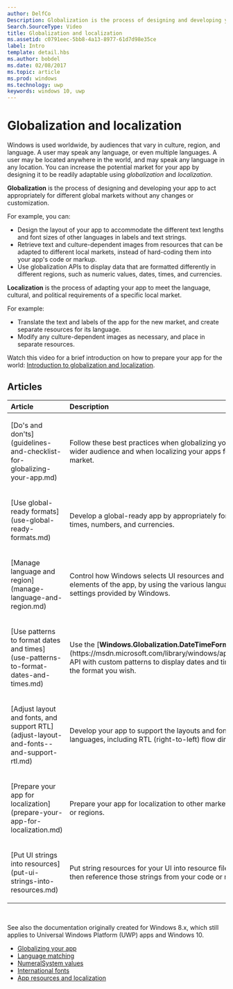 ---author: DelfCoDescription: Globalization is the process of designing and developing your app to act appropriately for different global markets without any changes or customization.Search.SourceType: Videotitle: Globalization and localizationms.assetid: c0791eec-5bb8-4a13-8977-61d7d98e35celabel: Introtemplate: detail.hbsms.author: bobdelms.date: 02/08/2017ms.topic: articlems.prod: windowsms.technology: uwpkeywords: windows 10, uwp---# Globalization and localization<link rel="stylesheet" href="https://az835927.vo.msecnd.net/sites/uwp/Resources/css/custom.css">Windows is used worldwide, by audiences that vary in culture, region, and language. A user may speak any language, or even multiple languages. A user may be located anywhere in the world, and may speak any language in any location. You can increase the potential market for your app by designing it to be readily adaptable using *globalization* and *localization*.**Globalization** is the process of designing and developing your app to act appropriately for different global markets without any changes or customization.For example, you can:-   Design the layout of your app to accommodate the different text lengths and font sizes of other languages in labels and text strings.-   Retrieve text and culture-dependent images from resources that can be adapted to different local markets, instead of hard-coding them into your app's code or markup.-   Use globalization APIs to display data that are formatted differently in different regions, such as numeric values, dates, times, and currencies.**Localization** is the process of adapting your app to meet the language, cultural, and political requirements of a specific local market.For example:-   Translate the text and labels of the app for the new market, and create separate resources for its language.-   Modify any culture-dependent images as necessary, and place in separate resources.Watch this video for a brief introduction on how to prepare your app for the world: [Introduction to globalization and localization](https://channel9.msdn.com/Blogs/One-Dev-Minute/Introduction-to-globalization-and-localization).## Articles<table><colgroup><col width="50%" /><col width="50%" /></colgroup><thead><tr class="header"><th align="left">Article</th><th align="left">Description</th></tr></thead><tbody><tr class="odd"><td align="left"><p>[Do's and don'ts](guidelines-and-checklist-for-globalizing-your-app.md)</p></td><td align="left"><p>Follow these best practices when globalizing your apps for a wider audience and when localizing your apps for a specific market.</p></td></tr><tr class="odd"><td align="left"><p>[Use global-ready formats](use-global-ready-formats.md)</p></td><td align="left"><p>Develop a global-ready app by appropriately formatting dates, times, numbers, and currencies.</p></td></tr><tr class="even"><td align="left"><p>[Manage language and region](manage-language-and-region.md)</p></td><td align="left"><p>Control how Windows selects UI resources and formats the UI elements of the app, by using the various language and region settings provided by Windows.</p></td></tr><tr class="odd"><td align="left"><p>[Use patterns to format dates and times](use-patterns-to-format-dates-and-times.md)</p></td><td align="left"><p>Use the [<strong>Windows.Globalization.DateTimeFormatting</strong>](https://msdn.microsoft.com/library/windows/apps/br206859) API with custom patterns to display dates and times in exactly the format you wish.</p></td></tr><tr class="even"><td align="left"><p>[Adjust layout and fonts, and support RTL](adjust-layout-and-fonts--and-support-rtl.md)</p></td><td align="left"><p>Develop your app to support the layouts and fonts of multiple languages, including RTL (right-to-left) flow direction.</p></td></tr><tr class="odd"><td align="left"><p>[Prepare your app for localization](prepare-your-app-for-localization.md)</p></td><td align="left"><p>Prepare your app for localization to other markets, languages, or regions.</p></td></tr><tr class="even"><td align="left"><p>[Put UI strings into resources](put-ui-strings-into-resources.md)</p></td><td align="left"><p>Put string resources for your UI into resource files. You can then reference those strings from your code or markup.</p></td></tr></tbody></table> See also the documentation originally created for Windows 8.x, which still applies to Universal Windows Platform (UWP) apps and Windows 10.-   [Globalizing your app](https://msdn.microsoft.com/library/windows/apps/xaml/hh965328)-   [Language matching](https://msdn.microsoft.com/library/windows/apps/xaml/jj673578.aspx)-   [NumeralSystem values](https://msdn.microsoft.com/library/windows/apps/xaml/jj236471.aspx)-   [International fonts](https://msdn.microsoft.com/library/windows/apps/xaml/dn263115.aspx)-   [App resources and localization](https://msdn.microsoft.com/library/windows/apps/xaml/hh710212.aspx)  